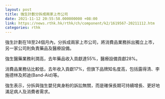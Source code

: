 ```yaml
---
layout: post
title: 強生計劃分拆成兩家上市公司
date: 2021-11-12 20:55:58.000000000 +08:00
link: https://news.rthk.hk/rthk/ch/component/k2/1619567-20211112.htm
categories: rthk
---
```


強生計劃在18至24個月內，分拆成兩家上市公司，將消費品業務拆出獨立上市，另一家公司則負責藥品及醫療設備。

強生醫藥業務利潤高，去年藥品收入貢獻達55%，醫療設備貢獻28%。

消費品業務佔比較低，去年收入貢獻17%，但旗下品牌知名度高，包括露得清、李施德林及邦迪(Band-Aid)等。

強生表示，分拆與強生嬰兒爽身粉的訴訟無關，而是確保長期可持續增長、更好地滿足病人及消費者需求。
